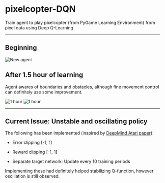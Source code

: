 # pixelcopter-DQN
Train agent to play pixelcopter (from PyGame Learning Environment) from pixel data using Deep Q-Learning.

***
## Beginning
![New agent](https://media.giphy.com/media/1wqoTQ7grLkduRDKvF/giphy.gif)

## After 1.5 hour of learning
Agent awares of boundaries and obstacles, although fine movement control can definitely use some improvement.

![1 hour](https://media.giphy.com/media/WxlxVAhRNFdKhwyQfb/giphy.gif) ![1 hour](https://media.giphy.com/media/6276HOopTYk81YfX30/giphy.gif)

***
## Current Issue: Unstable and oscillating policy
The following has been implemented (inspired by [DeepMind Atari paper](https://www.nature.com/articles/nature14236 "Human-level control through deep reinforcement learning")):

- Error clipping [-1, 1]

- Reward clipping [-1, 1]

- Separate target network: Update every 10 training periods

Implementing these had definitely helped stabilizing Q-function, however oscillation is still observed.
